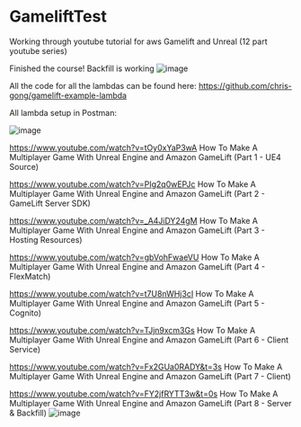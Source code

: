 # GameliftTest
Working through youtube tutorial for aws Gamelift and Unreal (12 part youtube series)

Finished the course!
Backfill is working 
![image](https://user-images.githubusercontent.com/3318539/178659249-4ea9ca1b-9ea6-45c6-8dc6-cdd38d9150f7.png)



All the code for all the lambdas can be found here:
https://github.com/chris-gong/gamelift-example-lambda


All lambda setup in Postman:

![image](https://user-images.githubusercontent.com/3318539/177911559-de92b4c3-fe8e-4b79-92f2-f2c9f54295c8.png)





https://www.youtube.com/watch?v=tOy0xYaP3wA How To Make A Multiplayer Game With Unreal Engine and Amazon GameLift (Part 1 - UE4 Source)

https://www.youtube.com/watch?v=PIg2q0wEPJc How To Make A Multiplayer Game With Unreal Engine and Amazon GameLift (Part 2 - GameLift Server SDK)

https://www.youtube.com/watch?v=_A4JiDY24gM How To Make A Multiplayer Game With Unreal Engine and Amazon GameLift (Part 3 - Hosting Resources)

https://www.youtube.com/watch?v=gbVohFwaeVU How To Make A Multiplayer Game With Unreal Engine and Amazon GameLift (Part 4 - FlexMatch)

https://www.youtube.com/watch?v=t7U8nWHj3cI How To Make A Multiplayer Game With Unreal Engine and Amazon GameLift (Part 5 - Cognito)

https://www.youtube.com/watch?v=TJjn9xcm3Gs How To Make A Multiplayer Game With Unreal Engine and Amazon GameLift (Part 6 - Client Service)

https://www.youtube.com/watch?v=Fx2GUa0RADY&t=3s How To Make A Multiplayer Game With Unreal Engine and Amazon GameLift (Part 7 - Client)


https://www.youtube.com/watch?v=FY2jfRYTT3w&t=0s How To Make A Multiplayer Game With Unreal Engine and Amazon GameLift (Part 8 - Server & Backfill)
![image](https://user-images.githubusercontent.com/3318539/177704632-7347b013-e7c8-4024-80f5-b5e92105cba5.png)
